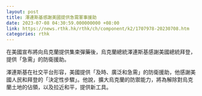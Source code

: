 ```yaml
---
layout: post
title: 澤連斯基感謝美國提供急需軍事援助
date: 2023-07-08 04:30:59.000000000 +08:00
link: https://news.rthk.hk/rthk/ch/component/k2/1707978-20230708.htm
categories: rthk
---
```


在美國宣布將向烏克蘭提供集束彈藥後，烏克蘭總統澤連斯基感謝美國總統拜登，提供「急需」的防衛援助。

澤連斯基在社交平台形容，美國提供「及時、廣泛和急需」的防衛援助，他感謝美國人民和拜登的「決定性步驟」。他說，擴大烏克蘭的防禦能力，將為解除對烏克蘭土地的佔領，以及拉近和平，提供新工具。
